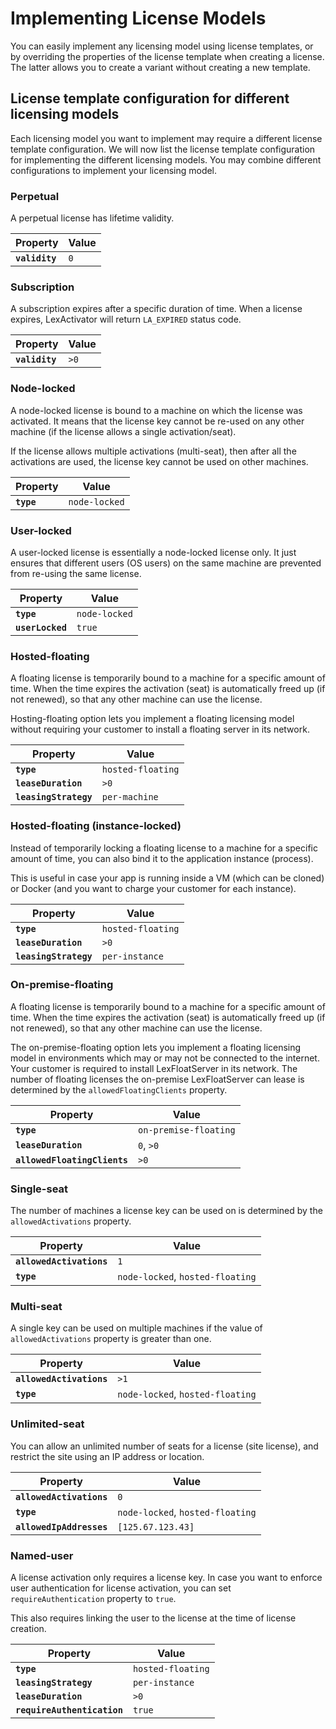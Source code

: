 # Implementing License Models

You can easily implement any licensing model using license templates, or by overriding the properties of the license template when creating a license. The latter allows you to create a variant without creating a new template.

## License template configuration for different licensing models

Each licensing model you want to implement may require a different license template configuration. We will now list the license template configuration for implementing the different licensing models. You may combine different configurations to implement your licensing model.

### Perpetual

A perpetual license has lifetime validity.

| Property       | Value |
| -------------- | ----- |
| **`validity`** | `0`   |

### Subscription

A subscription expires after a specific duration of time. When a license expires, LexActivator will return `LA_EXPIRED` status code.

| Property       | Value |
| -------------- | ----- |
| **`validity`** | `>0`  |

### Node-locked

A node-locked license is bound to a machine on which the license was activated. It means that the license key cannot be re-used on any other machine (if the license allows a single activation/seat).

If the license allows multiple activations (multi-seat), then after all the activations are used, the license key cannot be used on other machines.

| Property   | Value         |
| ---------- | ------------- |
| **`type`** | `node-locked` |

### User-locked

A user-locked license is essentially a node-locked license only. It just ensures that different users (OS users) on the same machine are prevented from re-using the same license.&#x20;

| Property         | Value         |
| ---------------- | ------------- |
| **`type`**       | `node-locked` |
| **`userLocked`** | `true`        |

### Hosted-floating

A floating license is temporarily bound to a machine for a specific amount of time. When the time expires the activation (seat) is automatically freed up (if not renewed), so that any other machine can use the license.

Hosting-floating option lets you implement a floating licensing model without requiring your customer to install a floating server in its network.

| Property              | Value             |
| --------------------- | ----------------- |
| **`type`**            | `hosted-floating` |
| **`leaseDuration`**   | `>0`              |
| **`leasingStrategy`** | `per-machine`     |

### Hosted-floating (instance-locked)

Instead of temporarily locking a floating license to a machine for a specific amount of time, you can also bind it to the application instance (process).&#x20;

This is useful in case your app is running inside a VM (which can be cloned) or Docker (and you want to charge your customer for each instance).&#x20;

| Property              | Value             |
| --------------------- | ----------------- |
| **`type`**            | `hosted-floating` |
| **`leaseDuration`**   | `>0`              |
| **`leasingStrategy`** | `per-instance`    |

### On-premise-floating

A floating license is temporarily bound to a machine for a specific amount of time. When the time expires the activation (seat) is automatically freed up (if not renewed), so that any other machine can use the license.

The on-premise-floating option lets you implement a floating licensing model in environments which may or may not be connected to the internet. Your customer is required to install LexFloatServer in its network. The number of floating licenses the on-premise LexFloatServer can lease is determined by the `allowedFloatingClients` property.

| Property                     | Value                 |
| ---------------------------- | --------------------- |
| **`type`**                   | `on-premise-floating` |
| **`leaseDuration`**          | `0`, `>0`             |
| **`allowedFloatingClients`** | `>0`                  |

### Single-seat

The number of machines a license key can be used on is determined by the `allowedActivations` property.

| Property                 | Value                            |
| ------------------------ | -------------------------------- |
| **`allowedActivations`** | `1`                              |
| **`type`**               | `node-locked`, `hosted-floating` |

### Multi-seat

A single key can be used on multiple machines if the value of `allowedActivations` property is greater than one.

| Property                 | Value                            |
| ------------------------ | -------------------------------- |
| **`allowedActivations`** | `>1`                             |
| **`type`**               | `node-locked`, `hosted-floating` |

### Unlimited-seat

You can allow an unlimited number of seats for a license (site license), and restrict the site using an IP address or location.

| Property                 | Value                            |
| ------------------------ | -------------------------------- |
| **`allowedActivations`** | `0`                              |
| **`type`**               | `node-locked`, `hosted-floating` |
| **`allowedIpAddresses`** | `[125.67.123.43]`                |

### Named-user

A license activation only requires a license key. In case you want to enforce user authentication for license activation, you can set `requireAuthentication` property to `true`.

This also requires linking the user to the license at the time of license creation.

| Property                    | Value             |
| --------------------------- | ----------------- |
| **`type`**                  | `hosted-floating` |
| **`leasingStrategy`**       | `per-instance`    |
| **`leaseDuration`**         | `>0`              |
| **`requireAuthentication`** | `true`            |
